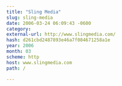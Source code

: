 ```yaml
---
title: "Sling Media"
slug: sling-media
date: 2006-03-24 06:09:43 -0600
category: 
external-url: http://www.slingmedia.com/
hash: d261cbd2487893e46a7f084671258a1e
year: 2006
month: 03
scheme: http
host: www.slingmedia.com
path: /

---
```



